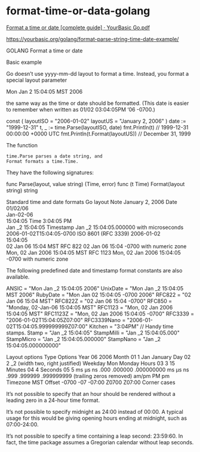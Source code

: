 # format-time-or-data-golang

[Format a time or date [complete guide] · YourBasic Go.pdf](https://github.com/fenriz07/format-time-or-data-golang/files/7340777/Format.a.time.or.date.complete.guide.YourBasic.Go.pdf)


https://yourbasic.org/golang/format-parse-string-time-date-example/

GOLANG Format a time or date

Basic example

Go doesn’t use yyyy-mm-dd layout to format a time. Instead, you format a special layout parameter

Mon Jan 2 15:04:05 MST 2006

the same way as the time or date should be formatted. (This date is easier to remember when written as 01/02 03:04:05PM ‘06 -0700.)

const (
    layoutISO = "2006-01-02"
    layoutUS  = "January 2, 2006"
)
date := "1999-12-31"
t, _ := time.Parse(layoutISO, date)
fmt.Println(t)                  // 1999-12-31 00:00:00 +0000 UTC
fmt.Println(t.Format(layoutUS)) // December 31, 1999


The function

    time.Parse parses a date string, and
    Format formats a time.Time.

They have the following signatures:

func Parse(layout, value string) (Time, error)
func (t Time) Format(layout string) string

Standard time and date formats
Go layout 	Note
January 2, 2006 	Date
01/02/06 	
Jan-02-06 	
15:04:05 	Time
3:04:05 PM 	
Jan _2 15:04:05 	Timestamp
Jan _2 15:04:05.000000 	with microseconds
2006-01-02T15:04:05-0700 	ISO 8601 (RFC 3339)
2006-01-02 	
15:04:05 	
02 Jan 06 15:04 MST 	RFC 822
02 Jan 06 15:04 -0700 	with numeric zone
Mon, 02 Jan 2006 15:04:05 MST 	RFC 1123
Mon, 02 Jan 2006 15:04:05 -0700 	with numeric zone

The following predefined date and timestamp format constants are also available.

ANSIC       = "Mon Jan _2 15:04:05 2006"
UnixDate    = "Mon Jan _2 15:04:05 MST 2006"
RubyDate    = "Mon Jan 02 15:04:05 -0700 2006"
RFC822      = "02 Jan 06 15:04 MST"
RFC822Z     = "02 Jan 06 15:04 -0700"
RFC850      = "Monday, 02-Jan-06 15:04:05 MST"
RFC1123     = "Mon, 02 Jan 2006 15:04:05 MST"
RFC1123Z    = "Mon, 02 Jan 2006 15:04:05 -0700"
RFC3339     = "2006-01-02T15:04:05Z07:00"
RFC3339Nano = "2006-01-02T15:04:05.999999999Z07:00"
Kitchen     = "3:04PM"
// Handy time stamps.
Stamp      = "Jan _2 15:04:05"
StampMilli = "Jan _2 15:04:05.000"
StampMicro = "Jan _2 15:04:05.000000"
StampNano  = "Jan _2 15:04:05.000000000"

Layout options
Type 	Options
Year 	06   2006
Month 	01   1   Jan   January
Day 	02   2   _2   (width two, right justified)
Weekday 	Mon   Monday
Hours 	03   3   15
Minutes 	04   4
Seconds 	05   5
ms μs ns 	.000   .000000   .000000000
ms μs ns 	.999   .999999   .999999999   (trailing zeros removed)
am/pm 	PM   pm
Timezone 	MST
Offset 	-0700   -07   -07:00   Z0700   Z07:00
Corner cases

It’s not possible to specify that an hour should be rendered without a leading zero in a 24-hour time format.

It’s not possible to specify midnight as 24:00 instead of 00:00. A typical usage for this would be giving opening hours ending at midnight, such as 07:00-24:00.

It’s not possible to specify a time containing a leap second: 23:59:60. In fact, the time package assumes a Gregorian calendar without leap seconds.

